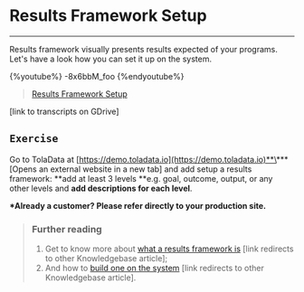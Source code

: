 # Results Framework Setup

---

Results framework visually presents results expected of your programs. Let's have a look how you can set it up on the system.

{%youtube%} -8x6bbM_foo {%endyoutube%}  
> [Results Framework Setup](https://www.youtube.com/embed/-8x6bbM_foo?rel=0)

\[link to transcripts on GDrive\]

## `Exercise`

Go to TolaData at [https://demo.toladata.io](https://demo.toladata.io)**\*** \[Opens an external website in a new tab\] and add setup a results framework: **add at least 3 levels **e.g. goal, outcome, output, or any other levels and **add descriptions for each level**.

**\*Already a customer? Please refer directly to your production site.**

> ### Further reading
>
> 1. Get to know more about [what a results framework is](https://help.toladata.com/6-programs/what-is-a-results-framework.html) \[link redirects to other Knowledgebase article\];
> 2. And how to [build one on the system](https://help.toladata.com/6-programs/adding-levels.html) \[link redirects to other Knowledgebase article\].

## 

## 

## 



